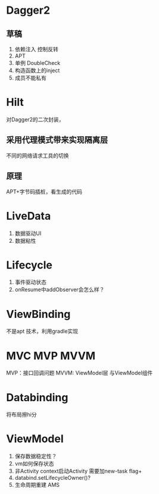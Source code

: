 # Dagger2
## 草稿
1. 依赖注入 控制反转
2. APT
3. 单例 DoubleCheck
4. 构造函数上的inject
5. 成员不能私有
# Hilt
对Dagger2的二次封装，
## 采用代理模式带来实现隔离层
不同的网络请求工具的切换
## 原理
APT+字节码插桩，看生成的代码
# LiveData
1. 数据驱动UI
2. 数据粘性
# Lifecycle
1. 事件驱动状态
2. onResume中addObserver会怎么样？
# ViewBinding
不是apt 技术，利用gradle实现
# MVC MVP MVVM
MVP：接口回调问题
MVVM: ViewModel层 与ViewModel组件
# Databinding
将布局擦hi分
# ViewModel
1. 保存数据稳定性？
2. vm如何保存状态
3. 非Activity context启动Activity  需要加new-task flag+
4. databind.setLifecycleOwner()?
5. 生命周期重建 AMS
